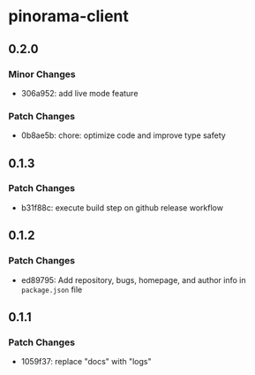 # pinorama-client

## 0.2.0

### Minor Changes

- 306a952: add live mode feature

### Patch Changes

- 0b8ae5b: chore: optimize code and improve type safety

## 0.1.3

### Patch Changes

- b31f88c: execute build step on github release workflow

## 0.1.2

### Patch Changes

- ed89795: Add repository, bugs, homepage, and author info in `package.json` file

## 0.1.1

### Patch Changes

- 1059f37: replace "docs" with "logs"
